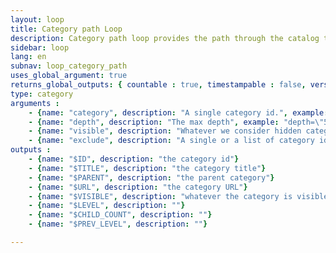 ```yaml
---
layout: loop
title: Category path Loop
description: Category path loop provides the path through the catalog to a given category. For example if we have an "alpha" category standing in an "alpha_father" category which itseflf belong to "root" category. Category path loop for category "alpha" will return "root" then "alpha_father" then "alpha".
sidebar: loop
lang: en
subnav: loop_category_path
uses_global_argument: true
returns_global_outputs: { countable : true, timestampable : false, versionable : false }
type: category
arguments :
    - {name: "category", description: "A single category id.", example: "category=\"2\"", mandatory: "true"}
    - {name: "depth", description: "The max depth", example: "depth=\"5\""}
    - {name: "visible", description: "Whatever we consider hidden category or not.", example: "visible=\"false\"", default: "true"}
    - {name: "exclude", description: "A single or a list of category ids to exclude for result.", example: "exclude=\"5,72\""}
outputs :
    - {name: "$ID", description: "the category id"}
    - {name: "$TITLE", description: "the category title"}
    - {name: "$PARENT", description: "the parent category"}
    - {name: "$URL", description: "the category URL"}
    - {name: "$VISIBLE", description: "whatever the category is visible or not"}
    - {name: "$LEVEL", description: ""}
    - {name: "$CHILD_COUNT", description: ""}
    - {name: "$PREV_LEVEL", description: ""}

---
```

